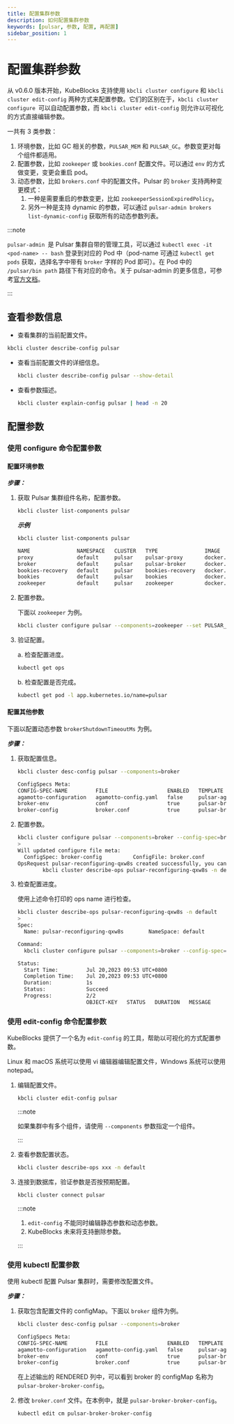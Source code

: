 ```yaml
---
title: 配置集群参数
description: 如何配置集群参数
keywords: [pulsar, 参数, 配置, 再配置]
sidebar_position: 1
---
```


# 配置集群参数

从 v0.6.0 版本开始，KubeBlocks 支持使用 `kbcli cluster configure` 和 `kbcli cluster edit-config` 两种方式来配置参数。它们的区别在于，`kbcli cluster configure `可以自动配置参数，而 `kbcli cluster edit-config` 则允许以可视化的方式直接编辑参数。

一共有 3 类参数：

1. 环境参数，比如 GC 相关的参数，`PULSAR_MEM` 和 `PULSAR_GC`。参数变更对每个组件都适用。
2. 配置参数，比如 `zookeeper` 或 `bookies.conf` 配置文件。可以通过 `env` 的方式做变更，变更会重启 pod。
3. 动态参数，比如 `brokers.conf` 中的配置文件。Pulsar 的 `broker` 支持两种变更模式：
     1. 一种是需要重启的参数变更，比如 `zookeeperSessionExpiredPolicy`。
     2. 另外一种是支持 dynamic 的参数，可以通过 `pulsar-admin brokers list-dynamic-config` 获取所有的动态参数列表。

:::note

`pulsar-admin `是 Pulsar 集群自带的管理工具，可以通过 `kubectl exec -it <pod-name> -- bash` 登录到对应的 Pod 中（pod-name 可通过 `kubectl get pods` 获取，选择名字中带有 `broker` 字样的 Pod 即可）。在 Pod 中的 `/pulsar/bin path` 路径下有对应的命令。关于 pulsar-admin 的更多信息，可参考[官方文档](https://pulsar.apache.org/docs/3.0.x/admin-api-tools/)。

:::

## 查看参数信息

* 查看集群的当前配置文件。

```bash
kbcli cluster describe-config pulsar  
```

* 查看当前配置文件的详细信息。

  ```bash
  kbcli cluster describe-config pulsar --show-detail
  ```

* 查看参数描述。

  ```bash
  kbcli cluster explain-config pulsar | head -n 20
  ```

## 配置参数

### 使用 configure 命令配置参数

#### 配置环境参数

***步骤：***

1. 获取 Pulsar 集群组件名称，配置参数。

   ```bash
   kbcli cluster list-components pulsar 
   ```

   ***示例***

   ```bash
   kbcli cluster list-components pulsar 

   NAME               NAMESPACE   CLUSTER   TYPE               IMAGE
   proxy              default     pulsar    pulsar-proxy       docker.io/apecloud/pulsar:2.11.2
   broker             default     pulsar    pulsar-broker      docker.io/apecloud/pulsar:2.11.2
   bookies-recovery   default     pulsar    bookies-recovery   docker.io/apecloud/pulsar:2.11.2
   bookies            default     pulsar    bookies            docker.io/apecloud/pulsar:2.11.2
   zookeeper          default     pulsar    zookeeper          docker.io/apecloud/pulsar:2.11.2
   ```

2. 配置参数。

   下面以 `zookeeper` 为例。

   ```bash
   kbcli cluster configure pulsar --components=zookeeper --set PULSAR_MEM="-XX:MinRAMPercentage=50 -XX:MaxRAMPercentage=70" 
   ```

3. 验证配置。

   a. 检查配置进度。

   ```bash
   kubectl get ops 
   ```

   b. 检查配置是否完成。

   ```bash
   kubectl get pod -l app.kubernetes.io/name=pulsar
   ```

#### 配置其他参数

下面以配置动态参数 `brokerShutdownTimeoutMs` 为例。

***步骤：***

1. 获取配置信息。

   ```bash
   kbcli cluster desc-config pulsar --components=broker
   
   ConfigSpecs Meta:
   CONFIG-SPEC-NAME         FILE                   ENABLED   TEMPLATE                   CONSTRAINT                   RENDERED                               COMPONENT   CLUSTER
   agamotto-configuration   agamotto-config.yaml   false     pulsar-agamotto-conf-tpl                                pulsar-broker-agamotto-configuration   broker      pulsar
   broker-env               conf                   true      pulsar-broker-env-tpl      pulsar-env-constraints       pulsar-broker-broker-env               broker      pulsar
   broker-config            broker.conf            true      pulsar-broker-config-tpl   brokers-config-constraints   pulsar-broker-broker-config            broker      pulsar
   ```

2. 配置参数。

   ```bash
   kbcli cluster configure pulsar --components=broker --config-spec=broker-config --set brokerShutdownTimeoutMs=66600
   >
   Will updated configure file meta:
     ConfigSpec: broker-config          ConfigFile: broker.conf        ComponentName: broker        ClusterName: pulsar
   OpsRequest pulsar-reconfiguring-qxw8s created successfully, you can view the progress:
           kbcli cluster describe-ops pulsar-reconfiguring-qxw8s -n default
   ```

3. 检查配置进度。

   使用上述命令打印的 ops name 进行检查。

   ```bash
   kbcli cluster describe-ops pulsar-reconfiguring-qxw8s -n default
   >
   Spec:
     Name: pulsar-reconfiguring-qxw8s        NameSpace: default        Cluster: pulsar        Type: Reconfiguring

   Command:
     kbcli cluster configure pulsar --components=broker --config-spec=broker-config --config-file=broker.conf --set brokerShutdownTimeoutMs=66600 --namespace=default

   Status:
     Start Time:         Jul 20,2023 09:53 UTC+0800
     Completion Time:    Jul 20,2023 09:53 UTC+0800
     Duration:           1s
     Status:             Succeed
     Progress:           2/2
                         OBJECT-KEY   STATUS   DURATION   MESSAGE
   ```

### 使用 edit-config 命令配置参数

KubeBlocks 提供了一个名为 `edit-config` 的工具，帮助以可视化的方式配置参数。

Linux 和 macOS 系统可以使用 vi 编辑器编辑配置文件，Windows 系统可以使用 notepad。

1. 编辑配置文件。

   ```bash
   kbcli cluster edit-config pulsar
   ```

   :::note

   如果集群中有多个组件，请使用 `--components` 参数指定一个组件。

   :::

2. 查看参数配置状态。

   ```bash
   kbcli cluster describe-ops xxx -n default
   ```

3. 连接到数据库，验证参数是否按预期配置。

   ```bash
   kbcli cluster connect pulsar
   ```

   :::note

   1. `edit-config` 不能同时编辑静态参数和动态参数。
   2. KubeBlocks 未来将支持删除参数。

   :::

### 使用 kubectl 配置参数

使用 kubectl 配置 Pulsar 集群时，需要修改配置文件。

***步骤：***

1. 获取包含配置文件的 configMap。下面以 `broker` 组件为例。
   
    ```bash
    kbcli cluster desc-config pulsar --components=broker

    ConfigSpecs Meta:
    CONFIG-SPEC-NAME         FILE                   ENABLED   TEMPLATE                   CONSTRAINT                   RENDERED                               COMPONENT   CLUSTER
    agamotto-configuration   agamotto-config.yaml   false     pulsar-agamotto-conf-tpl                                pulsar-broker-agamotto-configuration   broker      pulsar
    broker-env               conf                   true      pulsar-broker-env-tpl      pulsar-env-constraints       pulsar-broker-broker-env               broker      pulsar
    broker-config            broker.conf            true      pulsar-broker-config-tpl   brokers-config-constraints   pulsar-broker-broker-config            broker      pulsar
    ```

    在上述输出的 RENDERED 列中，可以看到 broker 的 configMap 名称为 `pulsar-broker-broker-config`。

2. 修改 `broker.conf` 文件。在本例中，就是 `pulsar-broker-broker-config`。
   
    ```bash
    kubectl edit cm pulsar-broker-broker-config
    ```
